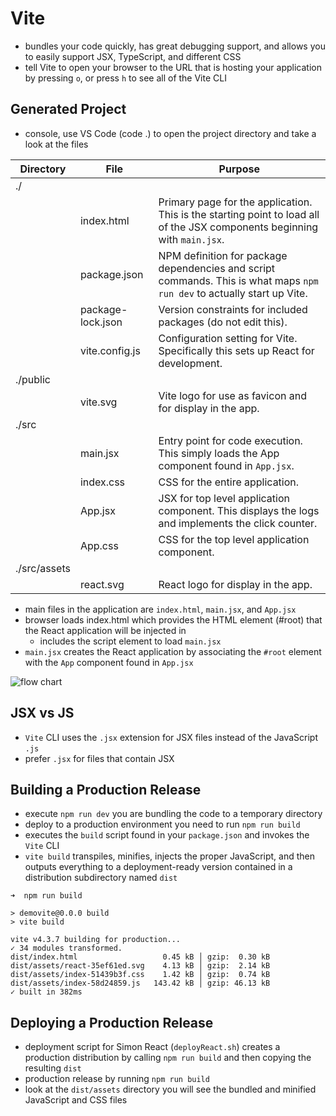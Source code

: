 # Vite
- bundles your code quickly, has great debugging support, and allows you to easily support JSX, TypeScript, and different CSS
- tell Vite to open your browser to the URL that is hosting your application by pressing `o`, or press `h` to see all of the Vite CLI

## Generated Project
- console, use VS Code (code .) to open the project directory and take a look at the files

| Directory    | File              | Purpose                                                                                                                   |
| ------------ | ----------------- | ------------------------------------------------------------------------------------------------------------------------- |
| ./           |                   |                                                                                                                                |
|              | index.html        | Primary page for the application. This is the starting point to load all of the JSX components beginning with `main.jsx`. |
|              | package.json      | NPM definition for package dependencies and script commands. This is what maps `npm run dev` to actually start up Vite.   |
|              | package-lock.json | Version constraints for included packages (do not edit this).                                                             |
|              | vite.config.js    | Configuration setting for Vite. Specifically this sets up React for development.                                          |
| ./public     |                   |                                                                                                                           |
|              | vite.svg          | Vite logo for use as favicon and for display in the app.                                                                  |
| ./src        |                   |                                                                                                                           |
|              | main.jsx          | Entry point for code execution. This simply loads the App component found in `App.jsx`.                                   |
|              | index.css         | CSS for the entire application.                                                                                           |
|              | App.jsx           | JSX for top level application component. This displays the logs and implements the click counter.                         |
|              | App.css           | CSS for the top level application component.                                                                              |
| ./src/assets |                   |                                                                                                                           |
|              | react.svg         | React logo for display in the app.                                                                                        |

- main files in the application are `index.html`, `main.jsx`, and `App.jsx`
- browser loads index.html which provides the HTML element (#root) that the React application will be injected in
    - includes the script element to load `main.jsx`
- `main.jsx` creates the React application by associating the `#root` element with the `App` component found in `App.jsx`

![flow chart](https://github.com/webprogramming260/.github/raw/main/profile/webFrameworks/react/vite/reactFiles.png)

## JSX vs JS
- `Vite` CLI uses the `.jsx` extension for JSX files instead of the JavaScript `.js`
- prefer `.jsx` for files that contain JSX

## Building a Production Release
- execute `npm run dev` you are bundling the code to a temporary directory
- deploy to a production environment you need to run `npm run build`
- executes the `build` script found in your `package.json` and invokes the `Vite` CLI
- `vite build` transpiles, minifies, injects the proper JavaScript, and then outputs everything to a deployment-ready version contained in a distribution subdirectory named `dist`
```
➜  npm run build

> demovite@0.0.0 build
> vite build

vite v4.3.7 building for production...
✓ 34 modules transformed.
dist/index.html                   0.45 kB │ gzip:  0.30 kB
dist/assets/react-35ef61ed.svg    4.13 kB │ gzip:  2.14 kB
dist/assets/index-51439b3f.css    1.42 kB │ gzip:  0.74 kB
dist/assets/index-58d24859.js   143.42 kB │ gzip: 46.13 kB
✓ built in 382ms
```

## Deploying a Production Release
- deployment script for Simon React (`deployReact.sh`) creates a production distribution by calling `npm run build` and then copying the resulting `dist`
- production release by running `npm run build`
- look at the `dist/assets` directory you will see the bundled and minified JavaScript and CSS files